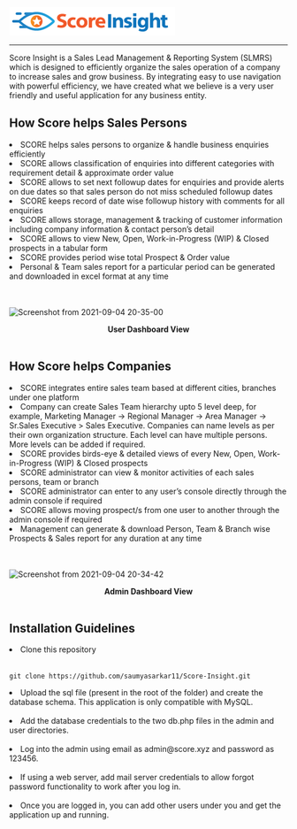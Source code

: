 <img src="admin/assets/img/pi.png"><hr>
<p>Score Insight is a Sales Lead Management & Reporting System (SLMRS) which  is designed to efficiently organize the sales operation of a company to increase sales and grow business. By integrating easy to use navigation with powerful efficiency, we have created what we believe is a very user friendly and useful application for any business entity.</p>

<h2>How Score helps Sales Persons</h2>
  <li>SCORE helps sales persons to organize & handle business enquiries efficiently</li>
  <li>SCORE allows classification of enquiries into different categories with requirement detail & approximate order value</li>
  <li>SCORE allows to set next followup dates for enquiries and provide alerts on due dates so that sales person do not miss scheduled followup dates</li>
  <li>SCORE keeps record of date wise followup history with comments for all enquiries</li>
  <li>SCORE allows storage, management & tracking of customer information including company information & contact person’s detail</li>
  <li>SCORE allows to view New, Open, Work-in-Progress (WIP) & Closed prospects in a tabular form</li>
  <li>SCORE provides period wise total Prospect & Order value</li>
  <li>Personal & Team sales report for a particular period can be generated and downloaded in excel format at any time</li><br><br>

![Screenshot from 2021-09-04 20-35-00](https://user-images.githubusercontent.com/76894046/132099213-6bcd3289-a4e8-4939-b262-e9a6927f34cc.png)
<br>
<div align="center"><b>User Dashboard View</b></div>
<br>

<h2>How Score helps Companies</h2>
  <li>SCORE integrates entire sales team based at different cities, branches under one platform</li>
  <li>Company can create Sales Team hierarchy upto 5 level deep, for example, Marketing Manager -> Regional Manager -> Area Manager -> Sr.Sales Executive > Sales Executive. Companies can name levels as per their own organization structure. Each level can have multiple persons. More levels can be added if required.</li>
  <li>SCORE provides birds-eye & detailed views of every New, Open, Work-in-Progress (WIP) & Closed prospects</li>
  <li>SCORE administrator can view & monitor activities of each sales persons, team or branch</li>
  <li>SCORE administrator can enter to any user’s console directly through the admin console if required</li>
  <li>SCORE allows moving prospect/s from one user to another through the admin console if required</li>
  <li>Management can generate & download Person, Team & Branch wise Prospects & Sales report  for any duration at any time</li><br><br>
  
![Screenshot from 2021-09-04 20-34-42](https://user-images.githubusercontent.com/76894046/132099145-b01cbc16-4612-449f-b9d2-2f32fbd056f6.png)
<br>
<div align="center"><b>Admin Dashboard View</b></div>
<br>
  
 <h2>Installation Guidelines</h2>
 <li>Clone this repository</li>
 <br>
 
 ```
 git clone https://github.com/saumyasarkar11/Score-Insight.git
 ```
 
 <li>Upload the sql file (present in the root of the folder) and create the database schema. This application is only compatible with MySQL.</li><br>
 
 <li>Add the database credentials to the two db.php files in the admin and user directories.</li><br>
 
 <li>Log into the admin using email as admin@score.xyz and password as 123456.</li><br>
 
 <li>If using a web server, add mail server credentials to allow forgot password functionality to work after you log in.</li><br>
 
 <li>Once you are logged in, you can add other users under you and get the application up and running.</li><br>
